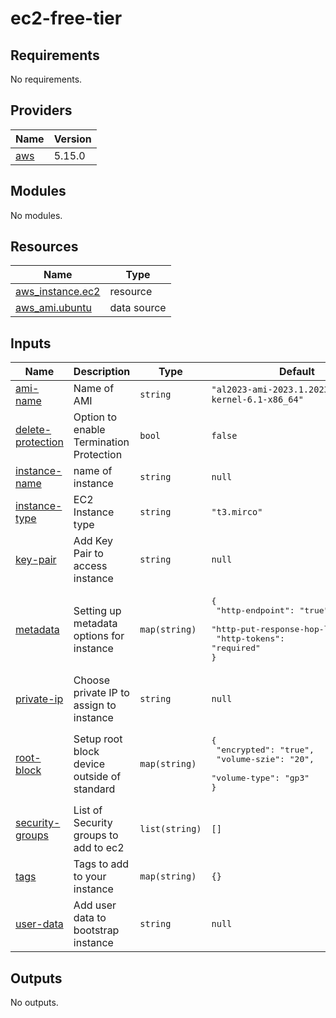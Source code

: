 # ec2-free-tier

<!-- BEGINNING OF PRE-COMMIT-TERRAFORM DOCS HOOK -->
## Requirements

No requirements.

## Providers

| Name | Version |
|------|---------|
| <a name="provider_aws"></a> [aws](#provider\_aws) | 5.15.0 |

## Modules

No modules.

## Resources

| Name | Type |
|------|------|
| [aws_instance.ec2](https://registry.terraform.io/providers/hashicorp/aws/latest/docs/resources/instance) | resource |
| [aws_ami.ubuntu](https://registry.terraform.io/providers/hashicorp/aws/latest/docs/data-sources/ami) | data source |

## Inputs

| Name | Description | Type | Default | Required |
|------|-------------|------|---------|:--------:|
| <a name="input_ami-name"></a> [ami-name](#input\_ami-name) | Name of AMI | `string` | `"al2023-ami-2023.1.20230825.0-kernel-6.1-x86_64"` | no |
| <a name="input_delete-protection"></a> [delete-protection](#input\_delete-protection) | Option to enable Termination Protection | `bool` | `false` | no |
| <a name="input_instance-name"></a> [instance-name](#input\_instance-name) | name of instance | `string` | `null` | no |
| <a name="input_instance-type"></a> [instance-type](#input\_instance-type) | EC2 Instance type | `string` | `"t3.mirco"` | no |
| <a name="input_key-pair"></a> [key-pair](#input\_key-pair) | Add Key Pair to access instance | `string` | `null` | no |
| <a name="input_metadata"></a> [metadata](#input\_metadata) | Setting up metadata options for instance | `map(string)` | <pre>{<br>  "http-endpoint": "true",<br>  "http-put-response-hop-limit": "1",<br>  "http-tokens": "required"<br>}</pre> | no |
| <a name="input_private-ip"></a> [private-ip](#input\_private-ip) | Choose private IP to assign to instance | `string` | `null` | no |
| <a name="input_root-block"></a> [root-block](#input\_root-block) | Setup root block device outside of standard | `map(string)` | <pre>{<br>  "encrypted": "true",<br>  "volume-szie": "20",<br>  "volume-type": "gp3"<br>}</pre> | no |
| <a name="input_security-groups"></a> [security-groups](#input\_security-groups) | List of Security groups to add to ec2 | `list(string)` | `[]` | no |
| <a name="input_tags"></a> [tags](#input\_tags) | Tags to add to your instance | `map(string)` | `{}` | no |
| <a name="input_user-data"></a> [user-data](#input\_user-data) | Add user data to bootstrap instance | `string` | `null` | no |

## Outputs

No outputs.
<!-- END OF PRE-COMMIT-TERRAFORM DOCS HOOK -->

